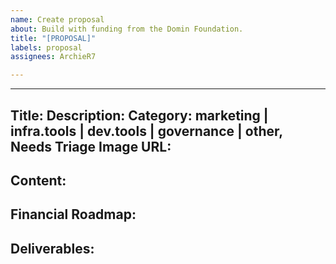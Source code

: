 ```yaml
---
name: Create proposal
about: Build with funding from the Domin Foundation.
title: "[PROPOSAL]"
labels: proposal
assignees: ArchieR7

---
```


---
Title:
Description:
Category: marketing | infra.tools | dev.tools | governance | other, Needs Triage
Image URL: 
---

## Content:

## Financial Roadmap:

## Deliverables:
<!--
Example:
### #1
- days_to_complete: 30
- recipient: 0x
- requested_amount: 1000.0000 $DOMIN
- small_description: 

### #2
- days_to_complete: 60
- recipient: 0x
- requested_amount: 1000.0000 $DOMIN
- small_description: 
-->
